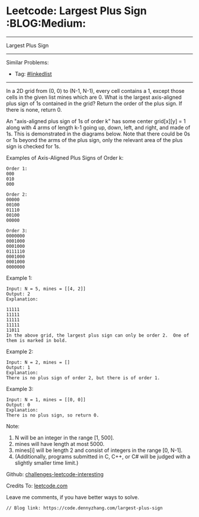 # Leetcode: Largest Plus Sign     :BLOG:Medium:


---

Largest Plus Sign  

---

Similar Problems:  
-   Tag: [#linkedlist](https://code.dennyzhang.com/tag/linkedlist)

---

In a 2D grid from (0, 0) to (N-1, N-1), every cell contains a 1, except those cells in the given list mines which are 0. What is the largest axis-aligned plus sign of 1s contained in the grid? Return the order of the plus sign. If there is none, return 0.  

An "axis-aligned plus sign of 1s of order k" has some center grid[x][y] = 1 along with 4 arms of length k-1 going up, down, left, and right, and made of 1s. This is demonstrated in the diagrams below. Note that there could be 0s or 1s beyond the arms of the plus sign, only the relevant area of the plus sign is checked for 1s.  

Examples of Axis-Aligned Plus Signs of Order k:  

    Order 1:
    000
    010
    000
    
    Order 2:
    00000
    00100
    01110
    00100
    00000
    
    Order 3:
    0000000
    0001000
    0001000
    0111110
    0001000
    0001000
    0000000

Example 1:  

    Input: N = 5, mines = [[4, 2]]
    Output: 2
    Explanation:
    
    11111
    11111
    11111
    11111
    11011
    In the above grid, the largest plus sign can only be order 2.  One of them is marked in bold.

Example 2:  

    Input: N = 2, mines = []
    Output: 1
    Explanation:
    There is no plus sign of order 2, but there is of order 1.

Example 3:  

    Input: N = 1, mines = [[0, 0]]
    Output: 0
    Explanation:
    There is no plus sign, so return 0.

Note:  

1.  N will be an integer in the range [1, 500].
2.  mines will have length at most 5000.
3.  mines[i] will be length 2 and consist of integers in the range [0, N-1].
4.  (Additionally, programs submitted in C, C++, or C# will be judged with a slightly smaller time limit.)

Github: [challenges-leetcode-interesting](https://github.com/DennyZhang/challenges-leetcode-interesting/tree/master/largest-plus-sign)  

Credits To: [leetcode.com](https://leetcode.com/problems/largest-plus-sign/description/)  

Leave me comments, if you have better ways to solve.  

    // Blog link: https://code.dennyzhang.com/largest-plus-sign